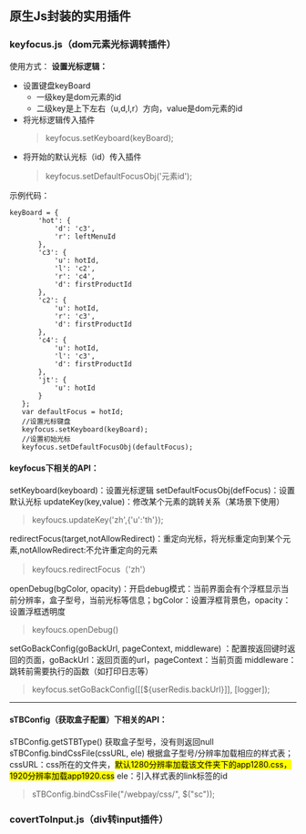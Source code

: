 ## 原生Js封装的实用插件
### keyfocus.js（dom元素光标调转插件）
 使用方式：
 **设置光标逻辑：**
 - 设置键盘keyBoard
   - 一级key是dom元素的id
   - 二级key是上下左右（u,d,l,r）方向，value是dom元素的id
 - 将光标逻辑传入插件
   >keyfocus.setKeyboard(keyBoard);
 - 将开始的默认光标（id）传入插件
   >keyfocus.setDefaultFocusObj('元素id');

示例代码：
 ```code
 keyBoard = {
        'hot': {
            'd': 'c3',
            'r': leftMenuId
        },
        'c3': {
            'u': hotId,
            'l': 'c2',
            'r': 'c4',
            'd': firstProductId
        },
        'c2': {
            'u': hotId,
            'r': 'c3',
            'd': firstProductId
        },
        'c4': {
            'u': hotId,
            'l': 'c3',
            'd': firstProductId
        },
        'jt': {
            'u': hotId
        }
    };
    var defaultFocus = hotId;
    //设置光标键盘  
    keyfocus.setKeyboard(keyBoard);
    //设置初始光标
    keyfocus.setDefaultFocusObj(defaultFocus);
 ```
#### keyfocus下相关的API：
setKeyboard(keyboard)：设置光标逻辑
setDefaultFocusObj(defFocus)：设置默认光标
updateKey(key,value)：修改某个元素的跳转关系（某场景下使用）

 >keyfoucs.updateKey('zh',{'u':'th'});

redirectFocus(target,notAllowRedirect)：重定向光标，将光标重定向到某个元素,notAllowRedirect:不允许重定向的元素

 >keyfoucs.redirectFocus（'zh'）

openDebug(bgColor, opacity)：开启debug模式：当前界面会有个浮框显示当前分辨率，盒子型号，当前光标等信息；bgColor：设置浮框背景色，opacity：设置浮框透明度

>keyfoucs.openDebug()

setGoBackConfig(goBackUrl, pageContext, middleware) ：配置按返回键时返回的页面，goBackUrl：返回页面的url，pageContext：当前页面 middleware：跳转前需要执行的函数（如打印日志等）

>keyfocus.setGoBackConfig([[${userRedis.backUrl}]], [logger]);
------------
#### sTBConfig（获取盒子配置）下相关的API：
sTBConfig.getSTBType() 获取盒子型号，没有则返回null
sTBConfig.bindCssFile(cssURL, ele) 根据盒子型号/分辨率加载相应的样式表；
cssURL：css所在的文件夹，<mark>默认1280分辨率加载该文件夹下的app1280.css，1920分辨率加载app1920.css</mark>
ele：引入样式表的link标签的id

>sTBConfig.bindCssFile("/webpay/css/", $("sc"));

### covertToInput.js（div转input插件）